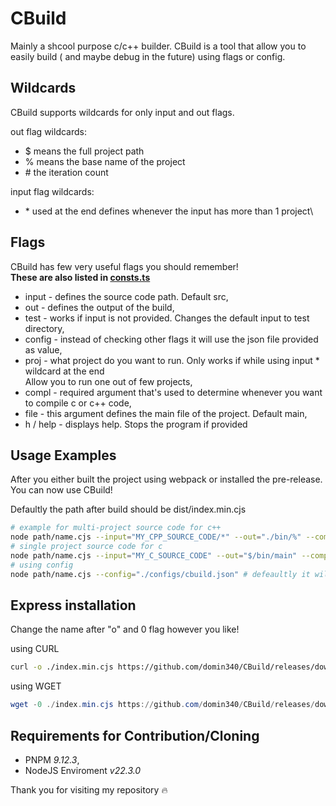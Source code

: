 # CBuild

Mainly a shcool purpose c/c++ builder.
CBuild is a tool that allow you to easily build ( and maybe debug in the future) using flags or config.

## Wildcards

CBuild supports wildcards for only input and out flags.

out flag wildcards:

- $ means the full project path
- % means the base name of the project
- \# the iteration count

input flag wildcards:

- \* used at the end defines whenever the input has more than 1 project\

## Flags

CBuild has few very useful flags you should remember!\
**These are also listed in [consts.ts](https://github.com/domin340/CBuild/blob/alpha/src/const.ts)**

- input - defines the source code path. Default src,
- out - defines the output of the build,
- test - works if input is not provided. Changes the default input to test directory,
- config - instead of checking other flags it will use the json file provided as value,
- proj - what project do you want to run. Only works if while using input * wildcard at the end\
Allow you to run one out of few projects,
- compl - required argument that's used to determine whenever you want to compile c or c++ code,
- file - this argument defines the main file of the project. Default main,
- h / help - displays help. Stops the program if provided

## Usage Examples

After you either built the project using webpack or installed the pre-release.\
You can now use CBuild!

Defaultly the path after build should be dist/index.min.cjs

```bash
# example for multi-project source code for c++
node path/name.cjs --input="MY_CPP_SOURCE_CODE/*" --out="./bin/%" --compl="g++";
# single project source code for c
node path/name.cjs --input="MY_C_SOURCE_CODE" --out="$/bin/main" --compl="gcc";
# using config
node path/name.cjs --config="./configs/cbuild.json" # defeaultly it will be ./build.config.json
```

## Express installation

Change the name after "o" and 0 flag however you like!

using CURL

```bash
curl -o ./index.min.cjs https://github.com/domin340/CBuild/releases/download/alpha/index.min.cjs;
```

using WGET

```powershell
wget -0 ./index.min.cjs https://github.com/domin340/CBuild/releases/download/alpha/index.min.cjs;
```

## Requirements for Contribution/Cloning

- PNPM *9.12.3*,
- NodeJS Enviroment *v22.3.0*

Thank you for visiting my repository 🔥
